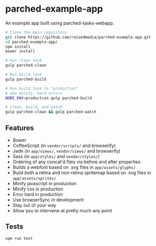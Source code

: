 parched-example-app
===================

An example app built using parched-tasks-webapp.

```bash
# Clone the main repository
git clone https://github.com/raisedmedia/parched-example-app.git
cd parched-example-app/
npm install
bower install

# Run clean task
gulp parched-clean

# Run build task
gulp parched-build

# Run build task in "production"
# aka minify, hard errors
NODE_ENV=production gulp parched-build

# Clean, build, and watch
gulp parched-clean && gulp parched-watch
```

Features
--------

- Bower
- CoffeeScript (in `vendor/scripts/` and browserify)
- Jade (in `app/views/`, `vendor/views/` and browserify)
- Sass (in `app/styles/` and `vendor/styles/`)
- Ordering of any concat'd files via before and after properties
- Builds a webfont based on .svg files in `app/assets/glyphs/`
- Build both a retina and non-retina spritemap based on .svg files in `app/assets/sprites/`
- Minify javascript in production
- Minify css in production
- Error hard in production
- Use browserSync in development
- Stay out of your way
- Allow you to intervene at pretty much any point

Tests
-----

```bash
npm run test
```
